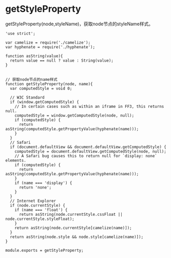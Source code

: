 # getStyleProperty

getStyleProperty(node,styleName)，获取node节点的styleName样式。

    'use strict';

    var camelize = require('./camelize');
    var hyphenate = require('./hyphenate');

    function asString(value){
      return value == null ? value : String(value);
    }


    // 获取node节点的name样式
    function getStyleProperty(node, name){
      var computedStyle = void 0;

      // W3C Standard
      if (window.getComputedStyle) {
        // In certain cases such as within an iframe in FF3, this returns null.
        computedStyle = window.getComputedStyle(node, null);
        if (computedStyle) {
          return asString(computedStyle.getPropertyValue(hyphenate(name)));
        }
      }
      // Safari
      if (document.defaultView && document.defaultView.getComputedStyle) {
        computedStyle = document.defaultView.getComputedStyle(node, null);
        // A Safari bug causes this to return null for `display: none` elements.
        if (computedStyle) {
          return asString(computedStyle.getPropertyValue(hyphenate(name)));
        }
        if (name === 'display') {
          return 'none';
        }
      }
      // Internet Explorer
      if (node.currentStyle) {
        if (name === 'float') {
          return asString(node.currentStyle.cssFloat || node.currentStyle.styleFloat);
        }
        return asString(node.currentStyle[camelize(name)]);
      }
      return asString(node.style && node.style[camelize(name)]);
    }

    module.exports = getStyleProperty;
